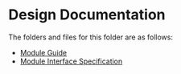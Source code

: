 # Design Documentation

The folders and files for this folder are as follows:

- [Module Guide](https://github.com/tanya-jp/ANN-CAS741/tree/main/docs/Design/SoftArchitecture)
- [Module Interface Specification](https://github.com/tanya-jp/ANN-CAS741/tree/main/docs/Design/SoftDetailedDes)

